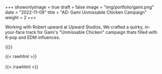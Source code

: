 +++
showonlyimage = true
draft = false
image = "img/portfolio/gami.png"
date = "2022-11-09"
title = "AD: Gami Unmissable Chicken Campaign"
weight = 2
+++

Working with Robert upward at Upward Studios, We crafted a quirky, in-your-face track for Gami's "Unmissable Chicken" campaign thats filled with K-pop and EDM influences.

<!--more-->

{{<youtube CA9VAStw8jY>}}

{{< rawhtml >}}
<br><br>
{{< /rawhtml >}}
